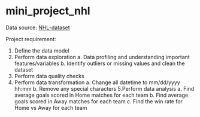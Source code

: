 # mini_project_nhl
Data source: [NHL-dataset](https://www.kaggle.com/martinellis/nhl-game-data)

Project requirement:
 1. Define the data model
 2. Perform data exploration
  a. Data profiling and understanding important features/variables
   b. Identify outliers or missing values and clean the dataset
 3. Perform data quality checks
 4. Perform data transformation
   a. Change all datetime to mm/dd/yyyy hh:mm
   b. Remove any special characters
 5.Perform data analysis
   a. Find average goals scored in Home matches for each team
   b. Find average goals scored in Away matches for each team
   c. Find the win rate for Home vs Away for each team

